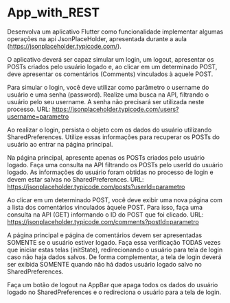 # App_with_REST
Desenvolva um aplicativo Flutter como funcionalidade implementar algumas operações na api JsonPlaceHolder, apresentada durante a aula (https://jsonplaceholder.typicode.com/). 

O aplicativo deverá ser capaz simular um login, um logout, apresentar os POSTs criados pelo usuário logado e, ao clicar em um determinado POST, deve apresentar os comentários (Comments) vinculados à aquele POST.

Para simular o login, você deve utilizar como parâmetro o username do usuário e uma senha (password). Realize uma busca na API, filtrando o usuário pelo seu username. A senha não precisará ser utilizada neste processo.
URL: https://jsonplaceholder.typicode.com/users?username=parametro 



Ao realizar o login, persista o objeto com os dados do usuário utilizando SharedPreferences. Utilize essas informações para recuperar os POSTs do usuário ao entrar na página principal. 

Na página principal, apresente apenas os POSTs criados pelo usuário logado. Faça uma consulta na API filtrando os POSTs pelo userId do usuário logado. As informações do usuário foram obtidas no processo de login e devem estar salvas no SharedPreferences.
URL: https://jsonplaceholder.typicode.com/posts?userId=parametro 



Ao clicar em um determinado POST, você deve exibir uma nova página com a lista dos comentários vinculados àquele POST. Para isso, faça uma consulta na API (GET) informando o ID do POST que foi clicado.
URL: https://jsonplaceholder.typicode.com/comments?postId=parametro 



A página principal e página de comentários devem ser apresentadas SOMENTE se o usuário estiver logado. Faça essa verificação TODAS vezes que iniciar estas telas (initState), redirecionando o usuário para tela de login caso não haja dados salvos.  De forma complementar, a tela de login deverá ser exibida SOMENTE quando não há dados usuário logado salvo no SharedPreferences. 

Faça um botão de logout na AppBar que apaga todos os dados do usuário logado no SharedPreferences e o redireciona o usuário para a tela de login. 

 

